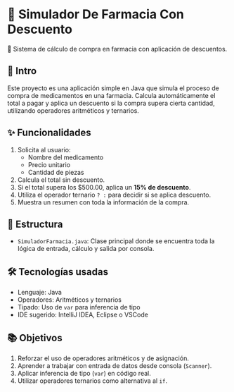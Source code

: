 # 💊 Simulador De Farmacia Con Descuento
🧾 Sistema de cálculo de compra en farmacia con aplicación de descuentos.

## 📌 Intro  
Este proyecto es una aplicación simple en Java que simula el proceso de compra de medicamentos en una farmacia. Calcula automáticamente el total a pagar y aplica un descuento si la compra supera cierta cantidad, utilizando operadores aritméticos y ternarios.

## ✨ Funcionalidades  
1. Solicita al usuario:
   - Nombre del medicamento
   - Precio unitario
   - Cantidad de piezas  
2. Calcula el total sin descuento.
3. Si el total supera los $500.00, aplica un **15% de descuento**.
4. Utiliza el operador ternario `? :` para decidir si se aplica descuento.
5. Muestra un resumen con toda la información de la compra.

## 📂 Estructura  
* `SimuladorFarmacia.java`: Clase principal donde se encuentra toda la lógica de entrada, cálculo y salida por consola.

## 🛠️ Tecnologías usadas  
* Lenguaje: Java  
* Operadores: Aritméticos y ternarios  
* Tipado: Uso de `var` para inferencia de tipo  
* IDE sugerido: IntelliJ IDEA, Eclipse o VSCode

## 📚 Objetivos  
1. Reforzar el uso de operadores aritméticos y de asignación.  
2. Aprender a trabajar con entrada de datos desde consola (`Scanner`).  
3. Aplicar inferencia de tipo (`var`) en código real.  
4. Utilizar operadores ternarios como alternativa al `if`.




